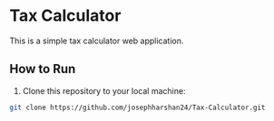 # Tax Calculator

This is a simple tax calculator web application.

## How to Run

1. Clone this repository to your local machine:

```bash
git clone https://github.com/josephharshan24/Tax-Calculator.git


